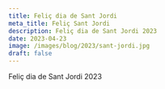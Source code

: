 ```yaml
---
title: Feliç dia de Sant Jordi
meta_title: Feliç Sant Jordi
description: Feliç dia de Sant Jordi 2023
date: 2023-04-23
image: /images/blog/2023/sant-jordi.jpg
draft: false
---
```


Feliç dia de Sant Jordi 2023
